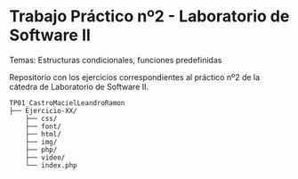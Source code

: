 # Trabajo Práctico nº2 - Laboratorio de Software II

Temas: Estructuras condicionales, funciones predefinidas

Repositorio con los ejercicios correspondientes al práctico nº2 de la cátedra de Laboratorio de Software II.

```
TP01_CastroMacielLeandroRamon
├── Ejercicio-XX/
    ├── css/
    ├── font/
    ├── html/
    ├── img/
    ├── php/
    ├── video/
    └── index.php
```

